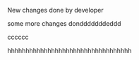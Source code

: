 New changes done by developer

some more changes dondddddddeddd


cccccc

hhhhhhhhhhhhhhhhhhhhhhhhhhhhhhhhhh
